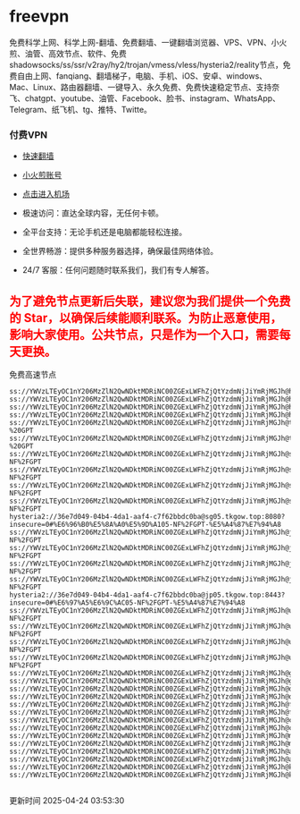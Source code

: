 # freevpn

免费科学上网、科学上网-翻墙、免费翻墙、一键翻墙浏览器、VPS、VPN、小火煎、油管、高效节点、软件、免费shadowsocks/ss/ssr/v2ray/hy2/trojan/vmess/vless/hysteria2/reality节点，免费自由上网、fanqiang、翻墙梯子，电脑、手机、iOS、安卓、windows、Mac、Linux、路由器翻墙、一键导入、永久免费、免费快速稳定节点、支持奈飞、chatgpt、youtube、油管、Facebook、脸书、instagram、WhatsApp、Telegram、纸飞机、tg、推特、Twitte。

### 付费VPN
* [快速翻墙](https://uhuio.top/) 

* [小火煎账号](https://free-clash.top/) 

* [点击进入机场](https://uhuio.top/) 

* 极速访问：直达全球内容，无任何卡顿。

* 全平台支持：无论手机还是电脑都能轻松连接。

* 全世界畅游：提供多种服务器选择，确保最佳网络体验。

* 24/7 客服：任何问题随时联系我们，我们有专人解答。

## <font color="red">为了避免节点更新后失联，建议您为我们提供一个免费的 Star，以确保后续能顺利联系。为防止恶意使用，影响大家使用。公共节点，只是作为一个入口，需要每天更换。</font>

免费高速节点

```ss://YWVzLTEyOC1nY206MzZlN2QwNDktMDRiNC00ZGExLWFhZjQtYzdmNjJiYmRjMGJh@hk01.jgrtoioceaw.help:50384#%E9%A6%99%E6%B8%AF01
ss://YWVzLTEyOC1nY206MzZlN2QwNDktMDRiNC00ZGExLWFhZjQtYzdmNjJiYmRjMGJh@hk02.jigreliewolf.click:17889#%E9%A6%99%E6%B8%AF02
ss://YWVzLTEyOC1nY206MzZlN2QwNDktMDRiNC00ZGExLWFhZjQtYzdmNjJiYmRjMGJh@hk03.jigreliewolf.click:10838#%E9%A6%99%E6%B8%AF03
ss://YWVzLTEyOC1nY206MzZlN2QwNDktMDRiNC00ZGExLWFhZjQtYzdmNjJiYmRjMGJh@hk04.jgrtoioceaw.help:29956#%E9%A6%99%E6%B8%AF04
ss://YWVzLTEyOC1nY206MzZlN2QwNDktMDRiNC00ZGExLWFhZjQtYzdmNjJiYmRjMGJh@hk05.ijgelrkasd.click:41284#%E9%A6%99%E6%B8%AF05
ss://YWVzLTEyOC1nY206MzZlN2QwNDktMDRiNC00ZGExLWFhZjQtYzdmNjJiYmRjMGJh@tw01.jigreliewolf.click:30995#%E5%8F%B0%E6%B9%BE01%20-%20GPT
ss://YWVzLTEyOC1nY206MzZlN2QwNDktMDRiNC00ZGExLWFhZjQtYzdmNjJiYmRjMGJh@tw02.ijgelrkasd.click:22610#%E5%8F%B0%E6%B9%BE02%20-%20GPT
ss://YWVzLTEyOC1nY206MzZlN2QwNDktMDRiNC00ZGExLWFhZjQtYzdmNjJiYmRjMGJh@sg01.jgrtoioceaw.help:55559#%E6%96%B0%E5%8A%A0%E5%9D%A101%20-NF%2FGPT
ss://YWVzLTEyOC1nY206MzZlN2QwNDktMDRiNC00ZGExLWFhZjQtYzdmNjJiYmRjMGJh@sg02.jigreliewolf.click:40574#%E6%96%B0%E5%8A%A0%E5%9D%A102%20-NF%2FGPT
ss://YWVzLTEyOC1nY206MzZlN2QwNDktMDRiNC00ZGExLWFhZjQtYzdmNjJiYmRjMGJh@sg03.ijgelrkasd.click:23716#%E6%96%B0%E5%8A%A0%E5%9D%A103%20-NF%2FGPT
ss://YWVzLTEyOC1nY206MzZlN2QwNDktMDRiNC00ZGExLWFhZjQtYzdmNjJiYmRjMGJh@sg04.jgrtoioceaw.help:17971#%E6%96%B0%E5%8A%A0%E5%9D%A104%20-NF%2FGPT
hysteria2://36e7d049-04b4-4da1-aaf4-c7f62bbdc0ba@sg05.tkgow.top:8080?insecure=0#%E6%96%B0%E5%8A%A0%E5%9D%A105-NF%2FGPT-%E5%A4%87%E7%94%A8
ss://YWVzLTEyOC1nY206MzZlN2QwNDktMDRiNC00ZGExLWFhZjQtYzdmNjJiYmRjMGJh@jp01.jgrtoioceaw.help:58645#%E6%97%A5%E6%9C%AC01%20-NF%2FGPT
ss://YWVzLTEyOC1nY206MzZlN2QwNDktMDRiNC00ZGExLWFhZjQtYzdmNjJiYmRjMGJh@jp02.jgrtoioceaw.help:47462#%E6%97%A5%E6%9C%AC02%20-NF%2FGPT
ss://YWVzLTEyOC1nY206MzZlN2QwNDktMDRiNC00ZGExLWFhZjQtYzdmNjJiYmRjMGJh@jp03.jigreliewolf.click:33414#%E6%97%A5%E6%9C%AC03%20-NF%2FGPT
ss://YWVzLTEyOC1nY206MzZlN2QwNDktMDRiNC00ZGExLWFhZjQtYzdmNjJiYmRjMGJh@jp04.ijgelrkasd.click:58223#%E6%97%A5%E6%9C%AC04%20-NF%2FGPT
hysteria2://36e7d049-04b4-4da1-aaf4-c7f62bbdc0ba@jp05.tkgow.top:8443?insecure=0#%E6%97%A5%E6%9C%AC05-NF%2FGPT-%E5%A4%87%E7%94%A8
ss://YWVzLTEyOC1nY206MzZlN2QwNDktMDRiNC00ZGExLWFhZjQtYzdmNjJiYmRjMGJh@us01.jgrtoioceaw.help:48129#%E7%BE%8E%E5%9B%BD01%20-NF%2FGPT
ss://YWVzLTEyOC1nY206MzZlN2QwNDktMDRiNC00ZGExLWFhZjQtYzdmNjJiYmRjMGJh@us02.jgrtoioceaw.help:44907#%E7%BE%8E%E5%9B%BD02%20-NF%2FGPT
ss://YWVzLTEyOC1nY206MzZlN2QwNDktMDRiNC00ZGExLWFhZjQtYzdmNjJiYmRjMGJh@us03.jigreliewolf.click:43330#%E7%BE%8E%E5%9B%BD03%20-NF%2FGPT
ss://YWVzLTEyOC1nY206MzZlN2QwNDktMDRiNC00ZGExLWFhZjQtYzdmNjJiYmRjMGJh@us04.ijgelrkasd.click:44130#%E7%BE%8E%E5%9B%BD04%20-NF%2FGPT
ss://YWVzLTEyOC1nY206MzZlN2QwNDktMDRiNC00ZGExLWFhZjQtYzdmNjJiYmRjMGJh@gb01.jgrtoioceaw.help:27765#%E8%8B%B1%E5%9B%BD01
ss://YWVzLTEyOC1nY206MzZlN2QwNDktMDRiNC00ZGExLWFhZjQtYzdmNjJiYmRjMGJh@gb02.jigreliewolf.click:52762#%E8%8B%B1%E5%9B%BD02
ss://YWVzLTEyOC1nY206MzZlN2QwNDktMDRiNC00ZGExLWFhZjQtYzdmNjJiYmRjMGJh@de01.jgrtoioceaw.help:20635#%E5%BE%B7%E5%9B%BD01
ss://YWVzLTEyOC1nY206MzZlN2QwNDktMDRiNC00ZGExLWFhZjQtYzdmNjJiYmRjMGJh@de02.jigreliewolf.click:52770#%E5%BE%B7%E5%9B%BD02
ss://YWVzLTEyOC1nY206MzZlN2QwNDktMDRiNC00ZGExLWFhZjQtYzdmNjJiYmRjMGJh@fr01.ijgelrkasd.click:32568#%E6%B3%95%E5%9B%BD01
ss://YWVzLTEyOC1nY206MzZlN2QwNDktMDRiNC00ZGExLWFhZjQtYzdmNjJiYmRjMGJh@fr02.jigreliewolf.click:45265#%E6%B3%95%E5%9B%BD02
ss://YWVzLTEyOC1nY206MzZlN2QwNDktMDRiNC00ZGExLWFhZjQtYzdmNjJiYmRjMGJh@ca01.jigreliewolf.click:30461#%E5%8A%A0%E6%8B%BF%E5%A4%A701
ss://YWVzLTEyOC1nY206MzZlN2QwNDktMDRiNC00ZGExLWFhZjQtYzdmNjJiYmRjMGJh@ca02.ijgelrkasd.click:24053#%E5%8A%A0%E6%8B%BF%E5%A4%A702
ss://YWVzLTEyOC1nY206MzZlN2QwNDktMDRiNC00ZGExLWFhZjQtYzdmNjJiYmRjMGJh@my01.jigreliewolf.click:52408#%E9%A9%AC%E6%9D%A5%E8%A5%BF%E4%BA%9A01
ss://YWVzLTEyOC1nY206MzZlN2QwNDktMDRiNC00ZGExLWFhZjQtYzdmNjJiYmRjMGJh@my02.ijgelrkasd.click:25519#%E9%A9%AC%E6%9D%A5%E8%A5%BF%E4%BA%9A02
ss://YWVzLTEyOC1nY206MzZlN2QwNDktMDRiNC00ZGExLWFhZjQtYzdmNjJiYmRjMGJh@au01.jgrtoioceaw.help:13460#%E6%BE%B3%E5%A4%A7%E5%88%A9%E4%BA%9A01
ss://YWVzLTEyOC1nY206MzZlN2QwNDktMDRiNC00ZGExLWFhZjQtYzdmNjJiYmRjMGJh@au02.ijgelrkasd.click:46073#%E6%BE%B3%E5%A4%A7%E5%88%A9%E4%BA%9A02
ss://YWVzLTEyOC1nY206MzZlN2QwNDktMDRiNC00ZGExLWFhZjQtYzdmNjJiYmRjMGJh@ko01.jgrtoioceaw.help:46108#%E9%9F%A9%E5%9B%BD01
ss://YWVzLTEyOC1nY206MzZlN2QwNDktMDRiNC00ZGExLWFhZjQtYzdmNjJiYmRjMGJh@ko02.jigreliewolf.click:50181#%E9%9F%A9%E5%9B%BD02


```
更新时间 2025-04-24 03:53:30